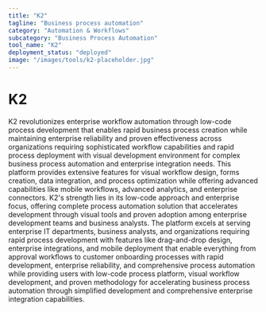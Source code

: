 ```yaml
---
title: "K2"
tagline: "Business process automation"
category: "Automation & Workflows"
subcategory: "Business Process Automation"
tool_name: "K2"
deployment_status: "deployed"
image: "/images/tools/k2-placeholder.jpg"
---
```


# K2

K2 revolutionizes enterprise workflow automation through low-code process development that enables rapid business process creation while maintaining enterprise reliability and proven effectiveness across organizations requiring sophisticated workflow capabilities and rapid process deployment with visual development environment for complex business process automation and enterprise integration needs. This platform provides extensive features for visual workflow design, forms creation, data integration, and process optimization while offering advanced capabilities like mobile workflows, advanced analytics, and enterprise connectors. K2's strength lies in its low-code approach and enterprise focus, offering complete process automation solution that accelerates development through visual tools and proven adoption among enterprise development teams and business analysts. The platform excels at serving enterprise IT departments, business analysts, and organizations requiring rapid process development with features like drag-and-drop design, enterprise integrations, and mobile deployment that enable everything from approval workflows to customer onboarding processes with rapid development, enterprise reliability, and comprehensive process automation while providing users with low-code process platform, visual workflow development, and proven methodology for accelerating business process automation through simplified development and comprehensive enterprise integration capabilities.